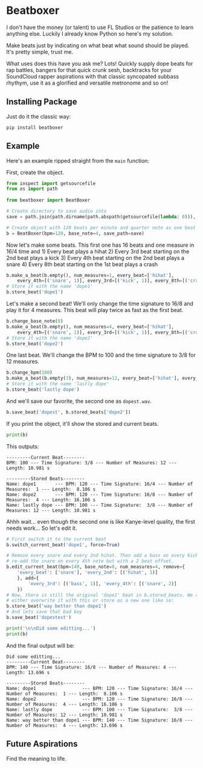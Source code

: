 # Beatboxer
I don't have the money (or talent) to use FL Studios or the patience to learn anything else. Luckily I already know Python so here's my solution.

Make beats just by indicating on what beat what sound should be played. It's pretty simple, trust me.

What uses does this have you ask me? Lots! Quickly supply dope beats for rap battles, bangers for that quick crunk sesh, backtracks for your SoundCloud rapper aspirations with that classic syncopated subbass rhythym, use it as a glorified and versatile metronome and so on!

## Installing Package
Just do it the classic way:
```
pip install beatboxer
```

## Example
Here's an example ripped straight from the `main` function:

First, create the object.
``` python
from inspect import getsourcefile
from os import path
    
from beatboxer import BeatBoxer

# Create directory to save audio into
save = path.join(path.dirname(path.abspath(getsourcefile(lambda: 0))), 'outputs')

# Create object with 120 beats per minute and quarter note as one beat
b = BeatBoxer(bpm=120, base_note=4, save_path=save)
```

Now let's make some beats. This first one has 16 beats and one measure in 16/4 time and
    1) Every beat plays a hihat
    2) Every 3rd beat starting on the 2nd beat plays a kick
    3) Every 4th beat starting on the 2nd beat plays a snare
    4) Every 8th beat starting on the 1st beat plays a crash
``` python
b.make_a_beat(b.empty(), num_measures=1, every_beat=['hihat'],
    every_4th=[('snare', 1)], every_3rd=[('kick', 1)], every_8th=[('crash', 0)])
# Store it with the name 'dope1'
b.store_beat('dope1')
```

Let's make a second beat! We'll only change the time signature to 16/8 and play it for 4 measures. This beat will play twice as fast as the first beat.
``` python
b.change_base_note(8)
b.make_a_beat(b.empty(), num_measures=4, every_beat=['hihat'],
    every_4th=[('snare', 1)], every_3rd=[('kick', 1)], every_8th=[('crash', 0)])
# Store it with the name 'dope2'
b.store_beat('dope2')
```

One last beat. We'll change the BPM to 100 and the time signature to 3/8 for 12 measures.
``` python
b.change_bpm(100)
b.make_a_beat(b.empty(3), num_measures=12, every_beat=['hihat'], every_3rd=[('snare', 2), ('kick', 1)])
# Store it with the name 'lastly dope'
b.store_beat('lastly dope')
```

And we'll save our favorite, the second one as `dopest.wav`.
``` python
b.save_beat('dopest', b.stored_beats['dope2'])
```

If you print the object, it'll show the stored and current beats.
``` python
print(b)
```
This outputs:
```
---------Current Beat--------
BPM: 100 --- Time Signature: 3/8 --- Number of Measures: 12 --- Length: 10.981 s

---------Stored Beats--------
Name: dope1       --- BPM: 120 --- Time Signature: 16/4 --- Number of Measures:  1 --- Length:  8.106 s
Name: dope2       --- BPM: 120 --- Time Signature: 16/8 --- Number of Measures:  4 --- Length: 16.106 s
Name: lastly dope --- BPM: 100 --- Time Signature:  3/8 --- Number of Measures: 12 --- Length: 10.981 s
```

Ahhh wait... even though the second one is like Kanye-level quality, the first needs work... So let's edit it.
``` python
# First switch it to the current beat
b.switch_current_beat('dope1', force=True)

# Remove every snare and every 2nd hihat. Then add a bass on every kick and
# re-add the snare on every 4th note but with a 2 beat offset.
b.edit_current_beat(bpm=140, base_note=8, num_measures=4, remove={
    'every_beat': ['snare'], 'every_2nd': [('hihat', 1)]
    }, add={
        'every_3rd': [('bass', 1)], 'every_4th': [('snare', 2)]
    })
# Now, there is still the original 'dope1' beat in b.stored_beats. We can
# either overwrite it with this or store as a new one like so:
b.store_beat('way better than dope1')
# And lets save that bad boy
b.save_beat('dopestest')

print('\n\nDid some editting...')
print(b)
```

And the final output will be:
```
Did some editting...
---------Current Beat--------
BPM: 140 --- Time Signature: 16/8 --- Number of Measures: 4 --- Length: 13.696 s

---------Stored Beats--------
Name: dope1                 --- BPM: 120 --- Time Signature: 16/4 --- Number of Measures:  1 --- Length:  8.106 s
Name: dope2                 --- BPM: 120 --- Time Signature: 16/8 --- Number of Measures:  4 --- Length: 16.106 s
Name: lastly dope           --- BPM: 100 --- Time Signature:  3/8 --- Number of Measures: 12 --- Length: 10.981 s
Name: way better than dope1 --- BPM: 140 --- Time Signature: 16/8 --- Number of Measures:  4 --- Length: 13.696 s
```

## Future Aspirations
Find the meaning to life.

